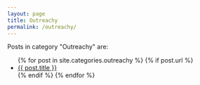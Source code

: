```yaml
---
layout: page
title: Outreachy
permalink: /outreachy/
---
```


<p>Posts in category "Outreachy" are:</p>

<ul>
  {% for post in site.categories.outreachy %}
    {% if post.url %}
        <li><a href="{{ post.url }}">{{ post.title }}</a></li>
    {% endif %}
  {% endfor %}
</ul>
